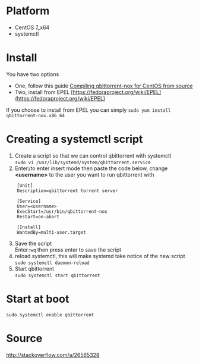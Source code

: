 # Platform
* CentOS 7_x64
* systemctl

# Install
You have two options

* One, follow this guide [Compiling qbittorrent-nox for CentOS from source](wiki/Compiling-qbittorrent-nox-for-CentOS-from-source)
* Two, install from EPEL [https://fedoraproject.org/wiki/EPEL](https://fedoraproject.org/wiki/EPEL)

If you choose to install from EPEL you can simply `sudo yum install qbittorrent-nox.x86_64`

# Creating a systemctl script
1. Create a script so that we can control qbittorrent with systemctl  
`sudo vi /usr/lib/systemd/system/qbittorrent.service`  
2. Enter`i`to enter insert mode then paste the code below, change **\<username\>** to the user you want to run qbittorrent with    
```
    [Unit]
    Description=qbittorrent torrent server
    
    [Service]
    User=<username>
    ExecStart=/usr/bin/qbittorrent-nox
    Restart=on-abort
    
    [Install]
    WantedBy=multi-user.target
```
3. Save the script  
Enter`:wq` then press enter to save the script  
4. reload systemctl, this will make systemd take notice of the new script  
`sudo systemctl daemon-reload`  
5. Start qbittorrent  
`sudo systemctl start qbittorrent`  

# Start at boot
`sudo systemctl enable qbittorrent`

# Source
http://stackoverflow.com/a/26565328